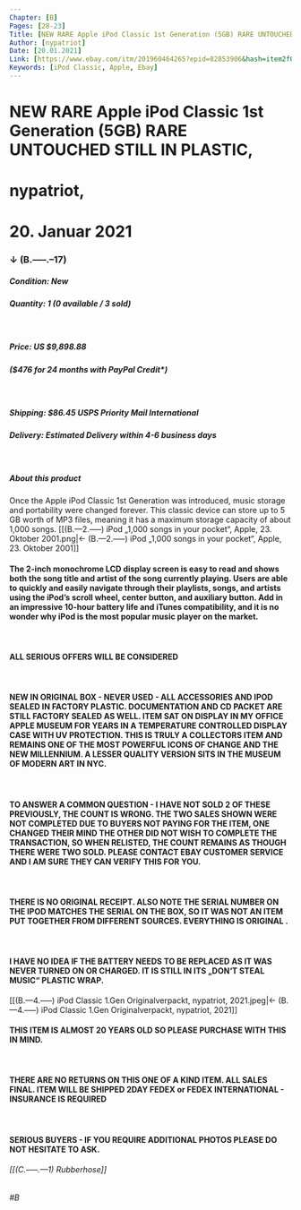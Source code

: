 ```yaml
---
Chapter: [B]
Pages: [28-23]
Title: [NEW RARE Apple iPod Classic 1st Generation (5GB) RARE UNTOUCHED STILL IN PLASTIC]
Author: [nypatriot]
Date: [20.01.2021]
Link: [https://www.ebay.com/itm/201960464265?epid=82853906&hash=item2f05c81f89%3Ag%3A1fcAAOSwXetZSZ8w&nma=true&si=D3yUz21nb%252BdTbGe%252FiBam%252F4%252FtFl0%253D&orig_cvip=true&nordt=true&rt=nc&_trksid=p2047675.l2557]
Keywords: [iPod Classic, Apple, Ebay]
---
```


# NEW RARE Apple iPod Classic 1st Generation (5GB) RARE UNTOUCHED STILL IN PLASTIC,
# nypatriot,
# 20. Januar 2021
### ↓ (B.–––.–17)

##### **Condition:** New
##### **Quantity:** 1 (0 available / 3 sold)
&nbsp;

##### **Price:** US $9,898.88 
##### ($476 for 24 months with PayPal Credit\*)
&nbsp;

##### **Shipping:** $86.45 USPS Priority Mail International
##### **Delivery:** Estimated Delivery within 4-6 business days
&nbsp;

##### **About this product**
Once the Apple iPod Classic 1st Generation was introduced, music storage and portability were changed forever. This classic device can store up to 5 GB worth of MP3 files, meaning it has a maximum storage capacity of about 1,000 songs. 
[[(B.—2.–––) iPod „1,000 songs in your pocket“, Apple, 23. Oktober 2001.png|← (B.—2.–––) iPod „1,000 songs in your pocket“, Apple, 23. Oktober 2001]] 
#### The 2-inch monochrome LCD display screen is easy to read and shows both the song title and artist of the song currently playing. Users are able to quickly and easily navigate through their playlists, songs, and artists using the iPod’s scroll wheel, center button, and auxiliary button. Add in an impressive 10-hour battery life and iTunes compatibility, and it is no wonder why iPod is the most popular music player on the market.
&nbsp;

#### ALL SERIOUS OFFERS WILL BE CONSIDERED
&nbsp;
#### NEW IN ORIGINAL BOX - NEVER USED - ALL ACCESSORIES AND IPOD SEALED IN FACTORY PLASTIC. DOCUMENTATION AND CD PACKET ARE STILL FACTORY SEALED AS WELL. ITEM SAT ON DISPLAY IN MY OFFICE APPLE MUSEUM FOR YEARS IN A TEMPERATURE CONTROLLED DISPLAY CASE WITH UV PROTECTION. THIS IS TRULY A COLLECTORS ITEM AND REMAINS ONE OF THE MOST POWERFUL ICONS OF CHANGE AND THE NEW MILLENNIUM. A LESSER QUALITY VERSION SITS IN THE MUSEUM OF MODERN ART IN NYC.
&nbsp;
#### TO ANSWER A COMMON QUESTION - I HAVE NOT SOLD 2 OF THESE PREVIOUSLY, THE COUNT IS WRONG. THE TWO SALES SHOWN WERE NOT COMPLETED DUE TO BUYERS NOT PAYING FOR THE ITEM, ONE CHANGED THEIR MIND THE OTHER DID NOT WISH TO COMPLETE THE TRANSACTION, SO WHEN RELISTED, THE COUNT REMAINS AS THOUGH THERE WERE TWO SOLD. PLEASE CONTACT EBAY CUSTOMER SERVICE AND I AM SURE THEY CAN VERIFY THIS FOR YOU.
&nbsp;
#### THERE IS NO ORIGINAL RECEIPT. ALSO NOTE THE SERIAL NUMBER ON THE IPOD MATCHES THE SERIAL ON THE BOX, SO IT WAS NOT AN ITEM PUT TOGETHER FROM DIFFERENT SOURCES. EVERYTHING IS ORIGINAL .
&nbsp;
#### I HAVE NO IDEA IF THE BATTERY NEEDS TO BE REPLACED AS IT WAS NEVER TURNED ON OR CHARGED. IT IS STILL IN ITS „DON‘T STEAL MUSIC“ PLASTIC WRAP. 
[[(B.—4.–––) iPod Classic 1.Gen Originalverpackt, nypatriot, 2021.jpeg|← (B.—4.–––) iPod Classic 1.Gen Originalverpackt, nypatriot, 2021]] 
#### THIS ITEM IS ALMOST 20 YEARS OLD SO PLEASE PURCHASE WITH THIS IN MIND.
&nbsp;
#### THERE ARE NO RETURNS ON THIS ONE OF A KIND ITEM. ALL SALES FINAL. ITEM WILL BE SHIPPED 2DAY FEDEX or FEDEX INTERNATIONAL - INSURANCE IS REQUIRED
&nbsp;
#### SERIOUS BUYERS - IF YOU REQUIRE ADDITIONAL PHOTOS PLEASE DO NOT HESITATE TO ASK.

###### [[(C.–––.––1) Rubberhose]]
###### #B